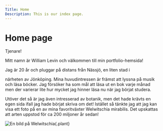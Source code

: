 ```yaml
---
Title: Home
Description: This is our index page.
---
```


Home page
==========================

Tjenare!

Mitt namn är William Levin och välkommen till min portfolio-hemsida!

Jag är 20 år och pluggar på distans från Nässjö, en liten stad i

närheten av Jönköping. Mina huvudintressen är främst att lyssna på musik och läsa böcker. Jag försöker ha som mål att läsa ut en bok varje månad men der varierar lite hur mycket jag hinner läsa nu när jag börjat studera. 

Utöver det så är jag även intresserad av botanik, men det hade krävts en egen sida ifall jag hade börjat skriva om det! Istället så tänkte jag att jag kan visa ett foto på en av mina favoritväxter Welwitschia mirabilis. Det upskattas att arten uppstod för ca 200 miljoner år sedan!

![En bild på Welwitschia](%assets_url%/img/welwitschia.jpg "Welwitschia mirabilis"){.plant}


